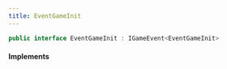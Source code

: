 ```yaml
---
title: EventGameInit
---
```


```csharp
public interface EventGameInit : IGameEvent<EventGameInit>
```

#### Implements

